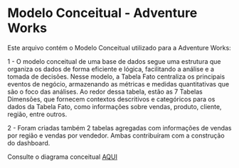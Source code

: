# Modelo Conceitual - Adventure Works

Este arquivo contém o Modelo Conceitual utilizado para a Adventure Works:

1 - O modelo conceitual de uma base de dados segue uma estrutura que organiza os dados de forma eficiente e lógica, 
facilitando a análise e a tomada de decisões. 
Nesse modelo, a Tabela Fato centraliza os principais eventos de negócio, armazenando as métricas e medidas 
quantitativas que são o foco das análises. 
Ao redor dessa tabela, estão as 7 Tabelas Dimensões, 
que fornecem contextos descritivos e categóricos para os dados da Tabela Fato, 
como informações sobre vendas, produto, cliente, região, entre outros.

2 - Foram criadas também 2 tabelas agregadas com informações de vendas por região e vendas por vendedor.
Ambas contribuíram com a construção do dashboard.

Consulte o diagrama conceitual [AQUI](https://drive.google.com/file/d/1fwpku3BDiyMm9xGoh8zE0TqAmzW_wuVM/view?usp=sharing)
